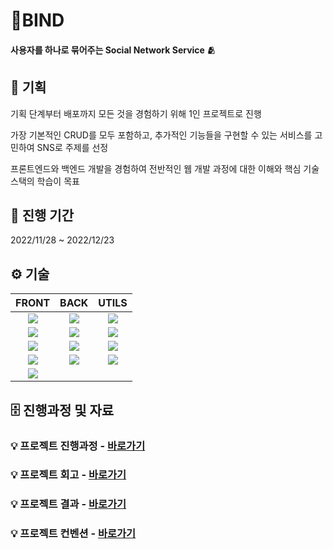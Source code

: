 # 🧵BIND

#### 사용자를 하나로 묶어주는 Social Network Service 🫂

## 📑 기획

기획 단계부터 배포까지 모든 것을 경험하기 위해 1인 프로젝트로 진행

가장 기본적인 CRUD를 모두 포함하고, 추가적인 기능들을 구현할 수 있는 서비스를 고민하여 SNS로 주제를 선정

프론트엔드와 백엔드 개발을 경험하여 전반적인 웹 개발 과정에 대한 이해와 핵심 기술 스택의 학습이 목표

## 📆 진행 기간

2022/11/28 ~ 2022/12/23

## ⚙️ 기술

|                                                     **FRONT**                                                      |                                                    **BACK**                                                     |                                                  **UTILS**                                                   |
| :----------------------------------------------------------------------------------------------------------------: | :-------------------------------------------------------------------------------------------------------------: | :----------------------------------------------------------------------------------------------------------: |
|   <img src="https://img.shields.io/badge/TypeScript-3178C6?style=for-the-badge&logo=TypeScript&logoColor=white">   | <img src="https://img.shields.io/badge/javascript-F7DF1E?style=for-the-badge&logo=javascript&logoColor=000000"> |     <img src="https://img.shields.io/badge/Figma-F24E1E?style=for-the-badge&logo=Figma&logoColor=white">     |
|        <img src="https://img.shields.io/badge/react-61DAFB?style=for-the-badge&logo=React&logoColor=white">        |    <img src="https://img.shields.io/badge/Express-000000?style=for-the-badge&logo=Express&logoColor=white">     | <img src="https://img.shields.io/badge/Storybook-FF4785?style=for-the-badge&logo=Storybook&logoColor=white"> |
| <img src="https://img.shields.io/badge/Tailwind CSS-06B6D4?style=for-the-badge&logo=Tailwind CSS&logoColor=white"> |    <img src="https://img.shields.io/badge/MongoDB-47A248?style=for-the-badge&logo=MongoDB&logoColor=white">     |    <img src="https://img.shields.io/badge/Notion-000000?style=for-the-badge&logo=Notion&logoColor=white">    |
|  <img src="https://img.shields.io/badge/React Query-FF4154?style=for-the-badge&logo=React Query&logoColor=white">  |  <img src="https://img.shields.io/badge/Socket.io-000000?style=for-the-badge&logo=Socket.io&logoColor=white">   |         <img src="https://img.shields.io/badge/ETC...-red?style=for-the-badge&logo&logoColor=white">         |
|      <img src="https://img.shields.io/badge/Next.js-000000?style=for-the-badge&logo=Next.js&logoColor=white">      |

## 🗄️ 진행과정 및 자료

### 💡 프로젝트 진행과정 - [바로가기](https://github.com/eunoo-project/Project-BIND/wiki)

### 💡 프로젝트 회고 - [바로가기](https://github.com/eunoo-project/Project-BIND/wiki/BIND_%ED%9A%8C%EA%B3%A0)

### 💡 프로젝트 결과 - [바로가기](https://github.com/eunoo-project/Project-BIND/wiki/BIND_%EA%B2%B0%EA%B3%BC)

### 💡 프로젝트 컨벤션 - [바로가기](https://github.com/eunoo-project/Project-BIND/wiki/BIND_%EC%BB%A8%EB%B2%A4%EC%85%98)
